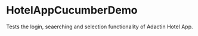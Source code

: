 # HotelAppCucumberDemo
Tests the login, seaerching and selection functionality of Adactin Hotel App.
